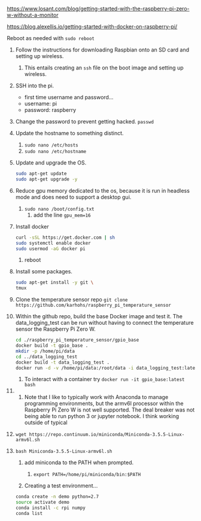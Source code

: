 https://www.losant.com/blog/getting-started-with-the-raspberry-pi-zero-w-without-a-monitor

https://blog.alexellis.io/getting-started-with-docker-on-raspberry-pi/

Reboot as needed with `sudo reboot`

1. Follow the instructions for downloading Raspbian onto an SD card and setting up wireless.
   1. This entails creating an `ssh` file on the boot image and setting up wireless.

1. SSH into the pi.
   * first time username and password...
   * username: pi
   * password: raspberry

1. Change the password to prevent getting hacked. `passwd`

1. Update the hostname to something distinct.
   1. `sudo nano /etc/hosts`
   1. `sudo nano /etc/hostname`

1. Update and upgrade the OS.
   ```bash
   sudo apt-get update
   sudo apt-get upgrade -y
   ```

 1. Reduce gpu memory dedicated to the os, because it is run in headless mode and does need to support a desktop gui.
    1. `sudo nano /boot/config.txt`
       1. add the line `gpu_mem=16`

1. Install docker
   ```bash
   curl -sSL https://get.docker.com | sh
   sudo systemctl enable docker
   sudo usermod -aG docker pi
   ```
   1. reboot

1. Install some packages.

   ```bash
   sudo apt-get install -y git \
   tmux
   ```

1. Clone the temperature sensor repo `git clone https://github.com/karhohs/raspberry_pi_temperature_sensor`

1. Within the github repo, build the base Docker image and test it. The data_logging_test can be run without having to connect the temperature sensor the Raspberry Pi Zero W.
   ```bash
   cd ./raspberry_pi_temperature_sensor/gpio_base
   docker build -t gpio_base .
   mkdir -p /home/pi/data
   cd ../data_logging_test
   docker build -t data_logging_test .
   docker run -d -v /home/pi/data:/root/data -i data_logging_test:latest

   ```
   1. To interact with a container try `docker run -it gpio_base:latest bash`

1.
   1. Note that I like to typically work with Anaconda to manage programming environments, but the armv6l processor within the Raspberry Pi Zero W is not well supported. The deal breaker was not being able to run python 3 or jupyter notebook. I think working outside of typical

1. `wget https://repo.continuum.io/miniconda/Miniconda-3.5.5-Linux-armv6l.sh`

1. `bash Miniconda-3.5.5-Linux-armv6l.sh`
   1. add miniconda to the PATH when prompted.
      1. `export PATH=/home/pi/miniconda/bin:$PATH`

   1. Creating a test environment...
   ```bash
   conda create -n demo python=2.7
   source activate demo
   conda install -c rpi numpy
   conda list
   ```
